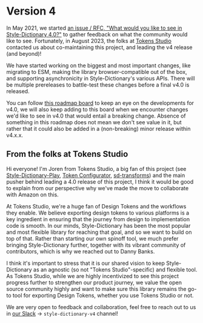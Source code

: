 # Version 4

In May 2021, we started [an issue / RFC, "What would you like to see in Style-Dictionary 4.0?"](https://github.com/amzn/style-dictionary/issues/643) to gather feedback on what the community would like to see.
Fortunately, in August 2023, the folks at [Tokens Studio](https://tokens.studio/) contacted us about co-maintaining this project, and leading the v4 release (and beyond)!

We have started working on the biggest and most important changes, like migrating to ESM, making the library browser-compatible out of the box, and supporting asynchronicity in Style-Dictionary's various APIs. There will be multiple prereleases to battle-test these changes before a final v4.0 is released.

You can follow [this roadmap board](https://github.com/orgs/amzn/projects/4/views/1?layout=board) to keep an eye on the developments for v4.0, we will also keep adding to this board when we encounter changes we'd like to see in v4.0 that would entail a breaking change. Absence of something in this roadmap does not mean we don't see value in it, but rather that it could also be added in a (non-breaking) minor release within v4.x.x.

## From the folks at Tokens Studio

Hi everyone! I'm Joren from Tokens Studio, a big fan of this project (see [Style-Dictionary-Play](https://www.style-dictionary-play.dev/), [Token Configurator](https://configurator.tokens.studio/), [sd-transforms](https://github.com/tokens-studio/sd-transforms)) and the main pusher behind leading a 4.0 release of this project, I think it would be good to explain from our perspective why we've made the move to collaborate with Amazon on this.

At Tokens Studio, we're a huge fan of Design Tokens and the workflows they enable. We believe exporting design tokens to various platforms is a key ingredient in ensuring that the journey from design to implementation code is smooth.
In our minds, Style-Dictionary has been the most popular and most flexible library for reaching that goal, and so we want to build on top of that.
Rather than starting our own spinoff tool, we much prefer bringing Style-Dictionary further, together with its vibrant community of contributors, which is why we reached out to Danny Banks.

I think it's important to stress that it is our shared vision to keep Style-Dictionary as an agnostic (so not "Tokens Studio"-specific) and flexible tool. As Tokens Studio, while we are highly incentivized to see this project progress further to strengthen our product journey, we value the open source community highly and want to make sure this library remains the go-to tool for exporting Design Tokens, whether you use Tokens Studio or not.

We are very open to feedback and collaboration, feel free to reach out to us in [our Slack](https://join.slack.com/t/tokens-studio/shared_invite/zt-1p8ea3m6t-C163oJcN9g3~YZTKRgo2hg) -> `style-dictionary-v4` channel!
